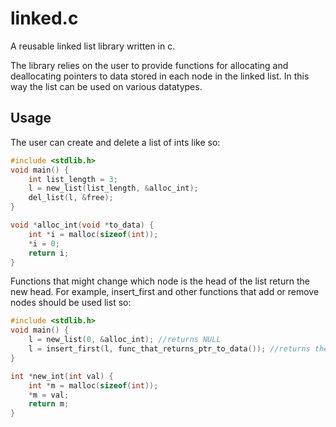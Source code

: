 # linked.c
A reusable linked list library written in c.

The library relies on the user to provide functions for allocating and deallocating pointers to data stored in each node in the linked list. In this way the list can be used on various datatypes.

## Usage

The user can create and delete a list of ints like so:
```c
#include <stdlib.h>
void main() {
	int list_length = 3;
	l = new_list(list_length, &alloc_int);
	del_list(l, &free);
}

void *alloc_int(void *to_data) {
	int *i = malloc(sizeof(int));
	*i = 0;
	return i;
}

```

Functions that might change which node is the head of the list return the new head.
For example, insert\_first and other functions that add or remove nodes should be used list so:
```c
#include <stdlib.h>
void main() {
	l = new_list(0, &alloc_int); //returns NULL
	l = insert_first(l, func_that_returns_ptr_to_data()); //returns the inserted node
}

int *new_int(int val) {
	int *m = malloc(sizeof(int));
	*m = val;
	return m;
}
```
